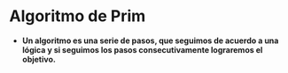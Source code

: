 # Algoritmo de Prim
- **Un algoritmo es una serie de pasos, que seguimos de acuerdo a una lógica y si seguimos los pasos consecutivamente lograremos el objetivo.**
